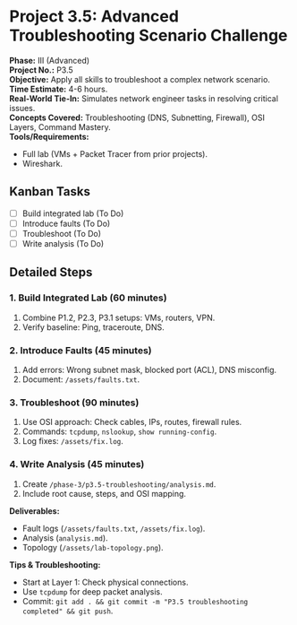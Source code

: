 # Project 3.5: Advanced Troubleshooting Scenario Challenge

**Phase:** III (Advanced)  
**Project No.:** P3.5  
**Objective:** Apply all skills to troubleshoot a complex network scenario.  
**Time Estimate:** 4-6 hours.  
**Real-World Tie-In:** Simulates network engineer tasks in resolving critical issues.  
**Concepts Covered:** Troubleshooting (DNS, Subnetting, Firewall), OSI Layers, Command Mastery.  
**Tools/Requirements:** 
- Full lab (VMs + Packet Tracer from prior projects).
- Wireshark.

## Kanban Tasks
- [ ] Build integrated lab (To Do)
- [ ] Introduce faults (To Do)
- [ ] Troubleshoot (To Do)
- [ ] Write analysis (To Do)

## Detailed Steps

### 1. Build Integrated Lab (60 minutes)
1. Combine P1.2, P2.3, P3.1 setups: VMs, routers, VPN.
2. Verify baseline: Ping, traceroute, DNS.

### 2. Introduce Faults (45 minutes)
1. Add errors: Wrong subnet mask, blocked port (ACL), DNS misconfig.
2. Document: `/assets/faults.txt`.

### 3. Troubleshoot (90 minutes)
1. Use OSI approach: Check cables, IPs, routes, firewall rules.
2. Commands: `tcpdump`, `nslookup`, `show running-config`.
3. Log fixes: `/assets/fix.log`.

### 4. Write Analysis (45 minutes)
1. Create `/phase-3/p3.5-troubleshooting/analysis.md`.
2. Include root cause, steps, and OSI mapping.

**Deliverables:** 
- Fault logs (`/assets/faults.txt`, `/assets/fix.log`).
- Analysis (`analysis.md`).
- Topology (`/assets/lab-topology.png`).

**Tips & Troubleshooting:** 
- Start at Layer 1: Check physical connections.
- Use `tcpdump` for deep packet analysis.
- Commit: `git add . && git commit -m "P3.5 troubleshooting completed" && git push`.